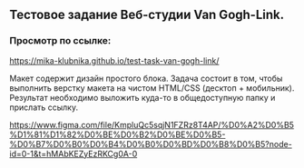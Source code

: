 ## Тестовое задание Веб-студии Van Gogh-Link.

### Просмотр по ссылке: 
https://mika-klubnika.github.io/test-task-van-gogh-link/ 

Макет содержит дизайн простого блока. Задача состоит в том, чтобы выполнить верстку макета на чистом HTML/CSS (десктоп + мобильник). Результат необходимо выложить куда-то в общедоступную папку и прислать ссылку.

https://www.figma.com/file/KmpluQc5sqjN1FZRz8T4AP/%D0%A2%D0%B5%D1%81%D1%82%D0%BE%D0%B2%D0%BE%D0%B5-%D0%B7%D0%B0%D0%B4%D0%B0%D0%BD%D0%B8%D0%B5?node-id=0-1&t=hMAbKEZyEzRKCg0A-0


